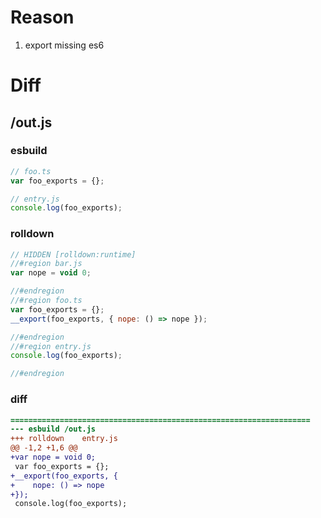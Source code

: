 # Reason
1. export missing es6
# Diff
## /out.js
### esbuild
```js
// foo.ts
var foo_exports = {};

// entry.js
console.log(foo_exports);
```
### rolldown
```js
// HIDDEN [rolldown:runtime]
//#region bar.js
var nope = void 0;

//#endregion
//#region foo.ts
var foo_exports = {};
__export(foo_exports, { nope: () => nope });

//#endregion
//#region entry.js
console.log(foo_exports);

//#endregion
```
### diff
```diff
===================================================================
--- esbuild	/out.js
+++ rolldown	entry.js
@@ -1,2 +1,6 @@
+var nope = void 0;
 var foo_exports = {};
+__export(foo_exports, {
+    nope: () => nope
+});
 console.log(foo_exports);

```